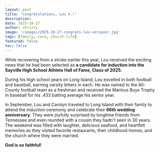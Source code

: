 ```yaml
---
layout: post
title: 'Congratulations, Lou V.!'
description:
date: 2025-10-27
author: christy
image: '/images/2025-10-27-congrats-lou-verspoor.jpg'
tags: [family, care, church-life]
featured: false
toc: false
---
```


While recovering from a stroke earlier this year, Lou received the exciting news that he had been selected as  **a candidate for induction into the Sayville High School Athlete Hall of Fame, Class of 2025.**

During his high school years on Long Island, Lou excelled in both football and baseball, earning varsity letters in each. He was named to the All-County football team as a freshman and received the Marinus Buys Trophy in baseball for his .433 batting average his senior year.

In September, Lou and Carolyn traveled to Long Island with their family to attend the induction ceremony and celebrate their  **66th wedding anniversary.**  They were joyfully surprised by longtime friends from Tennessee and even reunited with a cousin they hadn't seen in 30 years. The weekend was filled with laughter, delicious seafood, and heartfelt memories as they visited favorite restaurants, their childhood homes, and the church where they were married.

**God is so faithful!**
